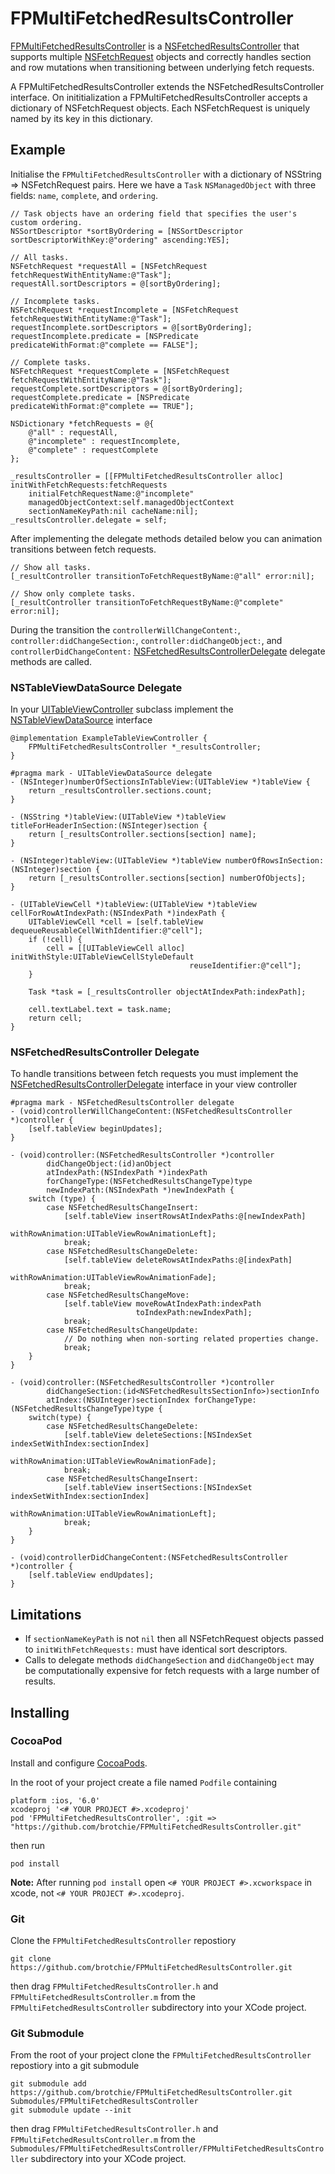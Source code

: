 # FPMultiFetchedResultsController

[FPMultiFetchedResultsController](https://github.com/brotchie/FPMultiFetchedResultsController/blob/master/MultiResultsController/FPMultiFetchedResultsController.h) is a [NSFetchedResultsController](http://developer.apple.com/library/ios/#documentation/CoreData/Reference/NSFetchedResultsController_Class/Reference/Reference.html) that supports multiple [NSFetchRequest](https://developer.apple.com/library/mac/#documentation/Cocoa/Reference/CoreDataFramework/Classes/NSFetchRequest_Class/NSFetchRequest.html) objects and correctly handles section and row mutations when transitioning between underlying fetch requests.

A FPMultiFetchedResultsController extends the NSFetchedResultsController interface. On inititialization a FPMultiFetchedResultsController accepts a dictionary of NSFetchRequest objects. Each NSFetchRequest is uniquely named by its key in this dictionary.
## Example
Initialise the `FPMultiFetchedResultsController` with a dictionary of NSString => NSFetchRequest pairs. Here we have a `Task` `NSManagedObject` with three fields: `name`, `complete`, and `ordering`.

```objc
// Task objects have an ordering field that specifies the user's custom ordering.
NSSortDescriptor *sortByOrdering = [NSSortDescriptor sortDescriptorWithKey:@"ordering" ascending:YES];

// All tasks.
NSFetchRequest *requestAll = [NSFetchRequest fetchRequestWithEntityName:@"Task"];
requestAll.sortDescriptors = @[sortByOrdering];

// Incomplete tasks.
NSFetchRequest *requestIncomplete = [NSFetchRequest fetchRequestWithEntityName:@"Task"];
requestIncomplete.sortDescriptors = @[sortByOrdering];
requestIncomplete.predicate = [NSPredicate predicateWithFormat:@"complete == FALSE"];

// Complete tasks.
NSFetchRequest *requestComplete = [NSFetchRequest fetchRequestWithEntityName:@"Task"];
requestComplete.sortDescriptors = @[sortByOrdering];
requestComplete.predicate = [NSPredicate predicateWithFormat:@"complete == TRUE"];

NSDictionary *fetchRequests = @{
    @"all" : requestAll,
    @"incomplete" : requestIncomplete,
    @"complete" : requestComplete
};

_resultsController = [[FPMultiFetchedResultsController alloc] initWithFetchRequests:fetchRequests
    initialFetchRequestName:@"incomplete"
    managedObjectContext:self.managedObjectContext
    sectionNameKeyPath:nil cacheName:nil];
_resultsController.delegate = self;
```

After implementing the delegate methods detailed below you can animation transitions between fetch requests.

```objc
// Show all tasks.
[_resultController transitionToFetchRequestByName:@"all" error:nil];

// Show only complete tasks.
[_resultController transitionToFetchRequestByName:@"complete" error:nil];
```

During the transition the `controllerWillChangeContent:`, `controller:didChangeSection:`, `controller:didChangeObject:`, and `controllerDidChangeContent:` [NSFetchedResultsControllerDelegate](http://developer.apple.com/library/ios/#documentation/CoreData/Reference/NSFetchedResultsControllerDelegate_Protocol/Reference/Reference.html) delegate methods are called.

### NSTableViewDataSource Delegate
In your [UITableViewController](http://developer.apple.com/library/ios/#documentation/uikit/reference/UITableViewController_Class/Reference/Reference.html) subclass implement the [NSTableViewDataSource](https://developer.apple.com/library/mac/#documentation/Cocoa/Reference/ApplicationKit/Protocols/NSTableDataSource_Protocol/Reference/Reference.html) interface

```objc
@implementation ExampleTableViewController {
    FPMultiFetchedResultsController *_resultsController;
}

#pragma mark - UITableViewDataSource delegate
- (NSInteger)numberOfSectionsInTableView:(UITableView *)tableView {
    return _resultsController.sections.count;
}

- (NSString *)tableView:(UITableView *)tableView titleForHeaderInSection:(NSInteger)section {
    return [_resultsController.sections[section] name];
}

- (NSInteger)tableView:(UITableView *)tableView numberOfRowsInSection:(NSInteger)section {
    return [_resultsController.sections[section] numberOfObjects];
}

- (UITableViewCell *)tableView:(UITableView *)tableView cellForRowAtIndexPath:(NSIndexPath *)indexPath {
    UITableViewCell *cell = [self.tableView dequeueReusableCellWithIdentifier:@"cell"];
    if (!cell) {
        cell = [[UITableViewCell alloc] initWithStyle:UITableViewCellStyleDefault
                                        reuseIdentifier:@"cell"];
    }
    
    Task *task = [_resultsController objectAtIndexPath:indexPath];
    
    cell.textLabel.text = task.name;
    return cell;
}
```

### NSFetchedResultsController Delegate
To handle transitions between fetch requests you must implement the [NSFetchedResultsControllerDelegate](http://developer.apple.com/library/ios/#documentation/CoreData/Reference/NSFetchedResultsControllerDelegate_Protocol/Reference/Reference.html) interface in your view controller

```objc
#pragma mark - NSFetchedResultsController delegate
- (void)controllerWillChangeContent:(NSFetchedResultsController *)controller {
    [self.tableView beginUpdates];
}

- (void)controller:(NSFetchedResultsController *)controller
        didChangeObject:(id)anObject
        atIndexPath:(NSIndexPath *)indexPath 
        forChangeType:(NSFetchedResultsChangeType)type
        newIndexPath:(NSIndexPath *)newIndexPath {
    switch (type) {
        case NSFetchedResultsChangeInsert:
            [self.tableView insertRowsAtIndexPaths:@[newIndexPath]
                            withRowAnimation:UITableViewRowAnimationLeft];
            break;
        case NSFetchedResultsChangeDelete:
            [self.tableView deleteRowsAtIndexPaths:@[indexPath]
                            withRowAnimation:UITableViewRowAnimationFade];
            break;
        case NSFetchedResultsChangeMove:
            [self.tableView moveRowAtIndexPath:indexPath
                            toIndexPath:newIndexPath];
            break;
        case NSFetchedResultsChangeUpdate:
            // Do nothing when non-sorting related properties change.
            break;
    }
}

- (void)controller:(NSFetchedResultsController *)controller
        didChangeSection:(id<NSFetchedResultsSectionInfo>)sectionInfo
        atIndex:(NSUInteger)sectionIndex forChangeType:(NSFetchedResultsChangeType)type {
    switch(type) {
        case NSFetchedResultsChangeDelete:
            [self.tableView deleteSections:[NSIndexSet indexSetWithIndex:sectionIndex]
                            withRowAnimation:UITableViewRowAnimationFade];
            break;
        case NSFetchedResultsChangeInsert:
            [self.tableView insertSections:[NSIndexSet indexSetWithIndex:sectionIndex]
                            withRowAnimation:UITableViewRowAnimationLeft];
            break;
    }
}

- (void)controllerDidChangeContent:(NSFetchedResultsController *)controller {
    [self.tableView endUpdates];
}
```

## Limitations
- If `sectionNameKeyPath` is not `nil` then all NSFetchRequest objects passed to `initWithFetchRequests:` must have identical sort descriptors.
- Calls to delegate methods `didChangeSection` and `didChangeObject` may be computationally expensive for fetch requests with a large number of results.

## Installing
### CocoaPod
Install and configure [CocoaPods](http://cocoapods.org/).

In the root of your project create a file named `Podfile` containing

    platform :ios, '6.0'
    xcodeproj '<# YOUR PROJECT #>.xcodeproj'
    pod 'FPMultiFetchedResultsController', :git => "https://github.com/brotchie/FPMultiFetchedResultsController.git"
    
then run

    pod install
    
**Note:** After running `pod install` open `<# YOUR PROJECT #>.xcworkspace` in xcode, not `<# YOUR PROJECT #>.xcodeproj`.
    
### Git
Clone the `FPMultiFetchedResultsController` repostiory

    git clone https://github.com/brotchie/FPMultiFetchedResultsController.git
    
then drag `FPMultiFetchedResultsController.h` and `FPMultiFetchedResultsController.m` from the `FPMultiFetchedResultsController` subdirectory into your XCode project.

### Git Submodule
From the root of your project clone the `FPMultiFetchedResultsController` repostiory into a git submodule

    git submodule add https://github.com/brotchie/FPMultiFetchedResultsController.git Submodules/FPMultiFetchedResultsController
    git submodule update --init
    
then drag `FPMultiFetchedResultsController.h` and `FPMultiFetchedResultsController.m` from the `Submodules/FPMultiFetchedResultsController/FPMultiFetchedResultsController` subdirectory into your XCode project.
